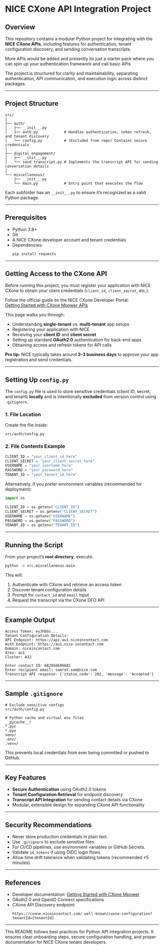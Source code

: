 # NICE CXone API Integration Project

## Overview
This repository contains a modular Python project for integrating with the **NICE CXone APIs**, including features for authentication, tenant configuration discovery, and sending conversation transcripts.

More APIs would be added and presently its just a starter pack where you can spin up your authentication framework and call basic APIs

The project is structured for clarity and maintainability, separating authentication, API communication, and execution logic across distinct packages.

***

## Project Structure

```
src/
│
├── auth/
│   ├── __init__.py
│   ├── auth.py            # Handles authentication, token refresh, and tenant discovery
│   └── config.py          # (Excluded from repo) Contains secure credentials
│
├── digital_engagement/
│   ├── __init__.py
│   └── send_transcript.py # Implements the transcript API for sending conversation details
│
└── miscellaneous/
    ├── __init__.py
    └── main.py            # Entry point that executes the flow
```

Each subfolder has an `__init__.py` to ensure it’s recognized as a valid Python package.

***

## Prerequisites

- Python 3.8+  
- Git  
- A NICE CXone developer account and tenant credentials  
- Dependencies:
  ```bash
  pip install requests
  ```

***

## Getting Access to the CXone API

Before running this project, you must register your application with NICE CXone to obtain your client credentials (`client_id`, `client_secret`, etc.).

Follow the official guide on the NICE CXone Developer Portal:  
[Getting Started with CXone Mpower APIs](https://developer.niceincontact.com/Documentation/GettingStarted)

This page walks you through:
- Understanding **single-tenant** vs. **multi-tenant** app setups  
- Registering your application with NICE  
- Receiving your **client ID** and **client secret**  
- Setting up standard **OAuth2.0** authentication for back-end apps  
- Obtaining access and refresh tokens for API calls  

**Pro tip:** NICE typically takes around **2–3 business days** to approve your app registration and send credentials.

***

## Setting Up `config.py`

The `config.py` file is used to store sensitive credentials (client ID, secret, and tenant) **locally** and is intentionally **excluded** from version control using `.gitignore`.

### 1. File Location

Create the file inside:
```
src/auth/config.py
```

### 2. File Contents Example

```python
CLIENT_ID = "your_client_id_here"
CLIENT_SECRET = "your_client_secret_here"
USERNAME = "your_username_here"
PASSWORD = "your_password_here"
TENANT_ID = "your_tenant_id_here"
```

Alternatively, if you prefer environment variables (recommended for deployment):

```python
import os

CLIENT_ID = os.getenv("CLIENT_ID")
CLIENT_SECRET = os.getenv("CLIENT_SECRET")
USERNAME = os.getenv("USERNAME")
PASSWORD = os.getenv("PASSWORD")
TENANT_ID = os.getenv("TENANT_ID")
```

***

## Running the Script

From your project’s **root directory**, execute:

```bash
python -m src.miscellaneous.main
```

This will:
1. Authenticate with CXone and retrieve an access token  
2. Discover tenant configuration details  
3. Prompt for `contact_id` and `email` input  
4. Request the transcript via the CXone DFO API  

***

## Example Output

```
Access Token: eyJhbGc...
Tenant Configuration Details:
API Endpoint: https://api-au1.niceincontact.com
Auth Endpoint: https://au1.nice-incontact.com
Domain: niceincontact.com
Area: au1
Cluster: A32

Enter contact ID: 682956606682
Enter recipient email: samrat.som@nice.com
Transcript API response: {'status_code': 202, 'message': 'Accepted'}
```

***

## Sample `.gitignore`

```
# Exclude sensitive configs
src/auth/config.py

# Python cache and virtual env files
__pycache__/
*.pyc
*.pyo
venv/
.env/
.venv/
```

This prevents local credentials from ever being committed or pushed to GitHub.

***

## Key Features

- **Secure Authentication** using OAuth2.0 tokens  
- **Tenant Configuration Retrieval** for endpoint discovery  
- **Transcript API Integration** for sending contact details via CXone  
- Modular, extensible design for expanding CXone API functionality  

***

## Security Recommendations

- Never store production credentials in plain text.  
- Use `.gitignore` to exclude sensitive files.  
- For CI/CD pipelines, use environment variables or GitHub Secrets.  
- Validate `id_tokens` if using OIDC login flows.  
- Allow time drift tolerance when validating tokens (recommended ±5 minutes).  

***

## References

- Developer documentation: [Getting Started with CXone Mpower](https://developer.niceincontact.com/Documentation/GettingStarted)  
- OAuth2.0 and OpenID Connect specifications  
- CXone API Discovery endpoint:  
  ```
  https://cxone.niceincontact.com/.well-known/cxone-configuration?tenantId={tenantId}
  ```

***

This README follows best practices for Python API integration projects. It ensures clear onboarding steps, secure configuration handling, and proper documentation for NICE CXone tenant developers.